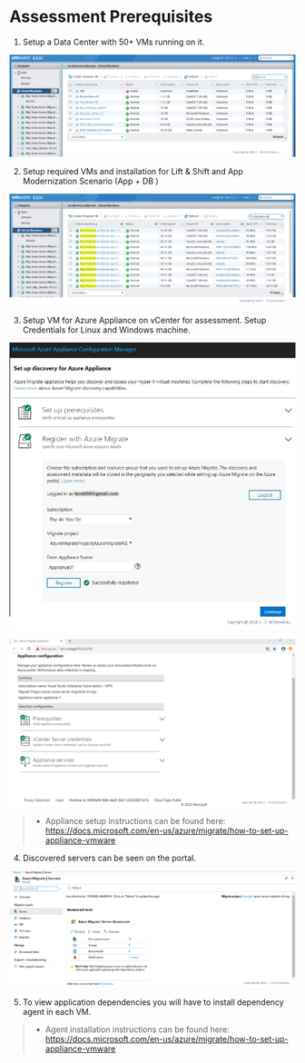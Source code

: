 # Assessment Prerequisites

1. <p>Setup a Data Center with 50+ VMs running on it.

<kbd>
  <img src="https://github.com/Click2Cloud/Azure-Migrate/blob/master/images/prerequisites/prereq1.PNG?raw=true">
</kbd></p>

2. <p>Setup required VMs and installation for Lift & Shift and App Modernization Scenario (App + DB )

<kbd>
  <img src="https://github.com/Click2Cloud/Azure-Migrate/blob/master/images/prerequisites/prereq2.PNG?raw=true">
</kbd></p>

3. <p>Setup VM for Azure Appliance on vCenter for assessment. Setup Credentials for Linux and Windows machine.

<kbd>
  <img src="https://github.com/Click2Cloud/Azure-Migrate/blob/master/images/prerequisites/Register-with-Azure-Migrate.jpg?raw=true">
</kbd></p>

<p><kbd>
  <img src="https://github.com/Click2Cloud/Azure-Migrate/blob/master/images/prerequisites/prereq3.PNG?raw=true">
</kbd></p>

>- Appliance setup instructions can be found here: https://docs.microsoft.com/en-us/azure/migrate/how-to-set-up-appliance-vmware

4. <p>Discovered servers can be seen on the portal.

<kbd>
  <img src="https://github.com/Click2Cloud/Azure-Migrate/blob/master/images/tailwind-traders/srver-assessment1.PNG?raw=true">
</kbd></p>

5. To view application dependencies you will have to install dependency agent in each VM.
>- Agent installation instructions can be found here: https://docs.microsoft.com/en-us/azure/migrate/how-to-set-up-appliance-vmware
